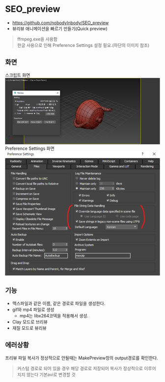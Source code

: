 # SEO_preview
- https://github.com/nobodyInbody/SEO_preview
- 뷰리뷰 애니메이션을 빠르기 만들기(Quick preview)
> ffmpeg.exe을 사용함  
> 한글 사용으로 인해 Preference Settings 설정 필요.(하단의 이미지 참조)
## 화면
스크립트 화면  
![screenshot](./_readme_data/preview_screenshot.png)  
Preference Settings 화면  
![settings](./_readme_data/3dsMax_PreferenceSettings_LanguageSetting.png)

## 기능
- 맥스파일과 같은 이름, 같은 경로로 파일을 생성한다.
- gif와 mp4 파일로 생성
  - mp4는 libx264코덱을 적용해서 생성.
- Clay 모드로 브리뷰
- 재질 모드로 뷰리뷰

## 에러상황
프리뷰 파일 복사가 정상적으로 안될때는 MakePreview창의 output경로를 확인한다.
> 커스텀 경로로 되어 있을 경우 해당 경로로 저장되어 복사가 정상적으로 이루어지지 않는다 기본avi로 변경할 것
